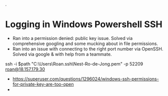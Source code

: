 .
# Logging in Windows Powershell SSH
* Ran into a permission denied: public key issue. Solved via comprehensive googling and some mucking about in file permissions.
* Ran into an issue with connecting to the right port number via OpenSSH. Solved via google & with help from a teammate.

 ssh -i $path "C:\Users\Roan\.ssh\Nest-Ro-de-Jong.pem" -p 52209 roan@18.157.179.30

* https://superuser.com/questions/1296024/windows-ssh-permissions-for-private-key-are-too-open
* 